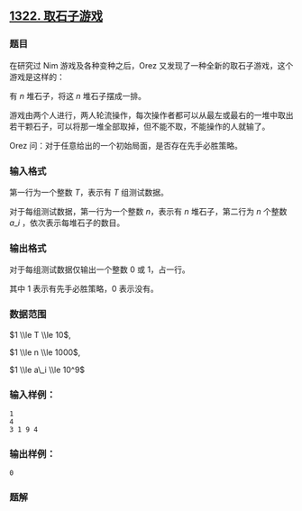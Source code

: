 ## [1322\. 取石子游戏](https://www.acwing.com/problem/content/1324/)

### 题目

在研究过 Nim 游戏及各种变种之后，Orez 又发现了一种全新的取石子游戏，这个游戏是这样的：

有 $n$ 堆石子，将这 $n$ 堆石子摆成一排。

游戏由两个人进行，两人轮流操作，每次操作者都可以从最左或最右的一堆中取出若干颗石子，可以将那一堆全部取掉，但不能不取，不能操作的人就输了。

Orez 问：对于任意给出的一个初始局面，是否存在先手必胜策略。

### 输入格式

第一行为一个整数 $T$，表示有 $T$ 组测试数据。

对于每组测试数据，第一行为一个整数 $n$，表示有 $n$ 堆石子，第二行为 $n$ 个整数 $a\_i$ ，依次表示每堆石子的数目。

### 输出格式

对于每组测试数据仅输出一个整数 $0$ 或 $1$，占一行。

其中 $1$ 表示有先手必胜策略，$0$ 表示没有。

### 数据范围

$1 \\le T \\le 10$,

$1 \\le n \\le 1000$,

$1 \\le a\_i \\le 10^9$

### 输入样例：

```
1
4
3 1 9 4
```

### 输出样例：

```
0
```

### 题解

